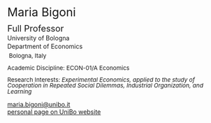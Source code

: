 <span class="indented" style="font-size: 20pt; color: var(--global-theme-color); display: block; line-height: 1; margin-bottom: 10pt;"> Maria Bigoni </span>

<span class="indented" style="font-size: 15pt; display: block; line-height: 1; margin-bottom: 4pt;"> Full Professor </span>
<span class="indented" style="display: block; line-height: 1; margin-bottom: 4pt;"> University of Bologna </span>
<span class="indented" style="display: block; line-height: 1; margin-bottom: 6pt;"> Department of Economics </span>
<span class="indented" style="font-size: 10pt; display: block; ; line-height: 1; margin-bottom: 10pt;"> <i class="fa-solid fa-location-dot"></i> &nbsp;Bologna, Italy</span>

<span class="indented" style="font-size: 10pt; display: block; line-height: 1; margin-bottom: 4pt;"> Academic Discipline: ECON-01/A Economics </span>

<span class="indented" style="font-size: 10pt; display: block; line-height: 1; margin-bottom: 4pt;"> Research Interests: <i> Experimental Economics, applied to the study of Cooperation in Repeated Social Dilemmas, Industrial Organization, and Learning </i></span>

<div class="icon-link indented">
  <i class="fa-solid fa-envelope fa-fw"></i>
  <a href="mailto:maria.bigoni@unibo.it">maria.bigoni@unibo.it</a>
</div>

<div class="icon-link indented">
  <i class="fa-solid fa-building-columns fa-fw"></i>
  <a href="https://www.unibo.it/sitoweb/maria.bigoni/en">personal page on UniBo website</a>
</div>
